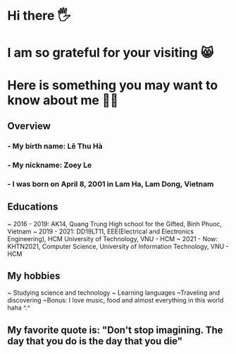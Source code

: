 # Hi there 🖐
# I am so grateful for your visiting 😸
# Here is something you may want to know about me 🐱‍💻

## Overview
### - My birth name: Lê Thu Hà 
### - My nickname: Zoey Le
### - I was born on April 8, 2001 in Lam Ha, Lam Dong, Vietnam

## Educations
~ 2016 - 2019: AK14, Quang Trung High school for the Gifted, Binh Phuoc, Vietnam
~ 2019 - 2021: DD19LT11, EEE(Electrical and Electronics Engineering), HCM University of Technology, VNU - HCM
~ 2021 - Now: KHTN2021, Computer Science, University of Information Technology, VNU - HCM

## My hobbies
~ Studying science and technology
~ Learning languages
~Traveling and discovering
~Bonus: I love music, food and almost everything in this world haha ^.^

## My favorite quote is: "Don't stop imagining. The day that you do is the day that you die"

